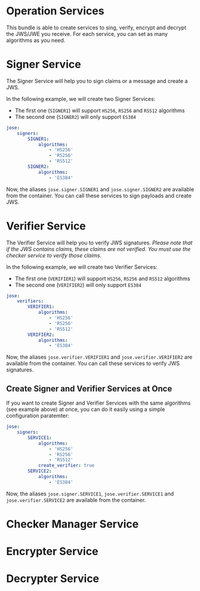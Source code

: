 Operation Services
==================

This bundle is able to create services to sing, verify, encrypt and decrypt the JWS/JWE you receive.
For each service, you can set as many algorithms as you need.

# Signer Service

The Signer Service will help you to sign claims or a message and create a JWS.

In the following example, we will create two Signer Services:
* The first one (`SIGNER1`) will support `HS256`, `RS256` and `RS512` algorithms
* The second one (`SIGNER2`) will only support `ES384`

```yml
jose:
    signers:
        SIGNER1:
            algorithms:
                - 'HS256'
                - 'RS256'
                - 'RS512'
        SIGNER2:
            algorithms:
                - 'ES384'
```

Now, the aliases `jose.signer.SIGNER1` and `jose.signer.SIGNER2` are available from the container.
You can call these services to sign payloads and create JWS.


# Verifier Service

The Verifier Service will help you to verify JWS signatures.
*Please note that if the JWS contains claims, these claims are not verified. You must use the checker service to verify those claims*.

In the following example, we will create two Verifier Services:
* The first one (`VERIFIER1`) will support `HS256`, `RS256` and `RS512` algorithms
* The second one (`VERIFIER2`) will only support `ES384`

```yml
jose:
    verifiers:
        VERIFIER1:
            algorithms:
                - 'HS256'
                - 'RS256'
                - 'RS512'
        VERIFIER2:
            algorithms:
                - 'ES384'
```

Now, the aliases `jose.verifier.VERIFIER1` and `jose.verifier.VERIFIER2` are available from the container.
You can call these services to verify JWS signatures.

## Create Signer and Verifier Services at Once

If you want to create Signer and Verifier Services with the same algorithms (see example above) at once, you can do it easily using a simple configuration paratemter:

```yml
jose:
    signers:
        SERVICE1:
            algorithms:
                - 'HS256'
                - 'RS256'
                - 'RS512'
            create_verifier: true
        SERVICE2:
            algorithms:
                - 'ES384'
```

Now, the aliases `jose.signer.SERVICE1`, `jose.verifier.SERVICE1` and `jose.verifier.SERVICE2` are available from the container.

# Checker Manager Service

# Encrypter Service

# Decrypter Service


